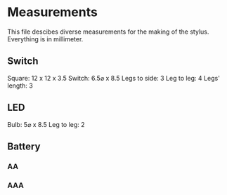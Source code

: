 Measurements
============

This file descibes diverse measurements for the making of the stylus.  
Everything is in millimeter.

Switch
------

Square: 12 x 12 x 3.5
Switch: 6.5⌀ x 8.5
Legs to side: 3
Leg to leg: 4
Legs' length: 3

LED
---

Bulb: 5⌀ x 8.5
Leg to leg: 2

Battery
-------

### AA


### AAA
